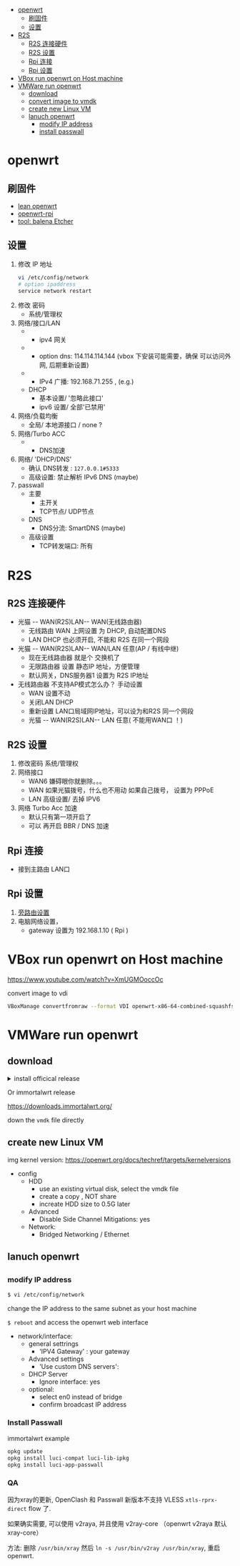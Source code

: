 [](...menustart)

- [openwrt](#27d03b6f0fc0a15464669d7950529cae)
    - [刷固件](#066d67c2a791210e63c8e6777ff65294)
    - [设置](#e366ccf1556c0672dcecba135ed5472e)
- [R2S](#5a7ab9dcc8db0c926579b7534ecf3861)
    - [R2S 连接硬件](#752b8691dd263cd43606d53be8c481fd)
    - [R2S 设置](#50253fdec44f8701e984f78844b449a5)
    - [Rpi 连接](#510b0501c2ea4da197aed7494488e288)
    - [Rpi 设置](#f669ab422f5fcf79de0338fae12db0ea)
- [VBox run openwrt on Host machine](#9d548d8b61422c151c5b8652c1003587)
- [VMWare run openwrt](#50ef7031fba0114ee4c0545b669bf368)
    - [download](#fd456406745d816a45cae554c788e754)
    - [convert image to vmdk](#1db4db8b788df81c79488948b4c11419)
    - [create new Linux VM](#bfd90f2b7e62cddc79f22d128ecbe892)
    - [lanuch openwrt](#7bd4bccda2889c8f0cffb7a333f1a567)
        - [modify IP address](#d1a0135f0e3e61dfd3a41a1b1bfe9667)
        - [install passwall](#8fc6717e5ac38ba94024aa7ae724eac0)

[](...menuend)


<h2 id="27d03b6f0fc0a15464669d7950529cae"></h2>

# openwrt

<h2 id="066d67c2a791210e63c8e6777ff65294"></h2>

## 刷固件

- [lean openwrt](https://github.com/coolsnowwolf/lede)
- [openwrt-rpi](https://github.com/SulingGG/Openwrt-rpi)
- [tool: balena Etcher](https://www.balena.io/etcher/?ref=etcher_footer)

<h2 id="e366ccf1556c0672dcecba135ed5472e"></h2>

## 设置

1. 修改 IP 地址
    ```bash
    vi /etc/config/network
    # option ipaddress
    service network restart
    ```
2. 修改 密码
    - 系统/管理权
3. 网络/接口/LAN
    - + ipv4 网关
    - + option dns: 114.114.114.144 (vbox 下安装可能需要，确保 可以访问外网, 后期重新设置)
    - + IPv4 广播:  192.168.71.255 , (e.g.)
    - DHCP
        - 基本设置/ '忽略此接口'
        - ipv6 设置/ 全部'已禁用'
4. 网络/负载均衡
    - 全局/ 本地源接口 / none ?
5. 网络/Turbo ACC
    - + DNS加速
6. 网络/ 'DHCP/DNS'
    - 确认 DNS转发 :  `127.0.0.1#5333`
    - 高级设置: 禁止解析 IPv6 DNS (maybe)
7. passwall
    - 主要
        - 主开关
        - TCP节点/ UDP节点
    - DNS
        - DNS分流: SmartDNS (maybe)
    - 高级设置
        - TCP转发端口: 所有


<h2 id="5a7ab9dcc8db0c926579b7534ecf3861"></h2>

# R2S

<h2 id="752b8691dd263cd43606d53be8c481fd"></h2>

## R2S 连接硬件

- 光猫 -- WAN(R2S)LAN-- WAN(无线路由器)
    - 无线路由 WAN 上网设置 为 DHCP, 自动配置DNS
    - LAN DHCP 也必须开启, 不能和 R2S 在同一个网段
- 光猫 -- WAN(R2S)LAN-- WAN/LAN 任意(AP / 有线中继)
    - 现在无线路由器 就是个 交换机了
    - 无限路由器 设置 静态IP 地址，方便管理
    - 默认网关，DNS服务器1 设置为 R2S IP地址
- 无线路由器 不支持AP模式怎么办？ 手动设置
    - WAN 设置不动
    - 关闭LAN DHCP
    - 重新设置 LAN口局域网IP地址，可以设为和R2S 同一个网段
    - 光猫 -- WAN(R2S)LAN-- LAN 任意( 不能用WAN口 ！)



<h2 id="50253fdec44f8701e984f78844b449a5"></h2>

## R2S 设置

1. 修改密码  系统/管理权
2. 网络接口
	- WAN6  嫌碍眼你就删除。。。
	- WAN   如果光猫拨号，什么也不用动
			如果自己拨号， 设置为 PPPoE
	- LAN   高级设置/ 去掉 IPV6
3. 网络 Turbo Acc 加速
    - 默认只有第一项开启了
    - 可以 再开启 BBR / DNS 加速

<h2 id="510b0501c2ea4da197aed7494488e288"></h2>

## Rpi 连接

- 接到主路由 LAN口

<h2 id="f669ab422f5fcf79de0338fae12db0ea"></h2>

## Rpi 设置

1. [旁路由设置](https://mlapp.cn/1008.html)
2. 电脑网络设置，
    - gateway 设置为 192.168.1.10 ( Rpi )


<h2 id="9d548d8b61422c151c5b8652c1003587"></h2>

# VBox run openwrt on Host machine

https://www.youtube.com/watch?v=XmUGMOoccOc


convert image to vdi

```bash
VBoxManage convertfromraw --format VDI openwrt-x86-64-combined-squashfs.img openwrt.vdi
```

<h2 id="50ef7031fba0114ee4c0545b669bf368"></h2>

# VMWare run openwrt

<h2 id="fd456406745d816a45cae554c788e754"></h2>

## download 

<details>
<summary>install officical release</summary>

https://downloads.openwrt.org/

openwrt-x86-generic-combined-ext4.img.gz



convert image to vmdk

```bash
# 0
brew install qemu
# 1
gunzip ...

# 2
qemu-img convert -f raw -O vmdk  openwrt-15.05-x86-64-combined-ext4.img openwrt-15.05-x86-64-combined-ext4.vmdk
```

</details>


Or immortalwrt  release

https://downloads.immortalwrt.org/

down the `vmdk` file directly

<h2 id="bfd90f2b7e62cddc79f22d128ecbe892"></h2>

## create new Linux VM

img kernel version: https://openwrt.org/docs/techref/targets/kernelversions

- config
    - HDD
        - use an existing virtual disk, select the vmdk file
        - create a copy , NOT share
        - increate HDD size to 0.5G later
    - Advanced
        - Disable Side Channel Mitigations: yes
    - Network: 
        - Bridged Networking / Ethernet


<h2 id="7bd4bccda2889c8f0cffb7a333f1a567"></h2>

## lanuch openwrt

<h2 id="d1a0135f0e3e61dfd3a41a1b1bfe9667"></h2>

### modify IP address

```bash
$ vi /etc/config/network
```

change the IP address to the same subnet as your host machine

`$ reboot`   and access the openwrt web interface

- network/interface:
    - general settrings
        - 'IPV4 Gateway' : your gateway
    - Advanced settings
        - 'Use custom DNS servers':
    - DHCP Server
        - Ignore interface: yes
    - optional: 
        - select  en0 instead of bridge
        - confirm broadcast IP address

### Install Passwall

immortalwrt example

```bash
opkg update
opkg install luci-compat luci-lib-ipkg
opkg install luci-app-passwall
```


### QA

因为xray的更新, OpenClash 和 Passwall 新版本不支持 VLESS `xtls-rprx-direct` flow 了.

如果确实需要, 可以使用 v2raya, 并且使用 v2ray-core （openwrt v2raya 默认xray-core）

方法:  删除 `/usr/bin/xray` 然后 `ln -s /usr/bin/v2ray /usr/bin/xray`, 重启openwrt.



